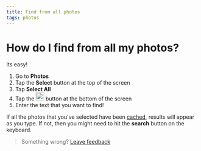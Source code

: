 ```yaml
---
title: Find from all photos
tags: photos
---
```


# How do I find from all my photos?

Its easy! 
1. Go to **Photos**
2. Tap the **Select** button at the top of the screen
3. Tap **Select All**
4. Tap the <img src="https://raw.githubusercontent.com/zjohnzheng/FindHelp/master/images/newSearch.png" height="22"> button at the bottom of the screen
5. Enter the text that you want to find!

If all the photos that you've selected have been [cached](/History-WhatIsTheCache.md), results will appear as you type. If not, then you might need to hit the **search** button on the keyboard.

> Something wrong? [Leave feedback](https://forms.gle/agdyoB9PFfnv8cU1A/)


